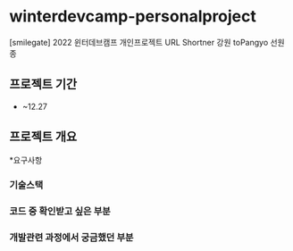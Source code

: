 # winterdevcamp-personalproject
[smilegate] 2022 윈터데브캠프 
개인프로젝트 URL Shortner
강원 toPangyo 선원종
## 프로젝트 기간
  * ~12.27
## 프로젝트 개요
  *요구사항
### 기술스택
### 코드 중 확인받고 싶은 부분
### 개발관련 과정에서 궁금했던 부분
